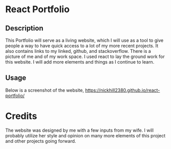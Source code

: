 # React Portfolio

## Description

This Portfolio will serve as a living website, which I will use as a tool to give people a way to have quick access to a lot of my more recent projects. It also contains links to my linked, github, and stackoverflow. There is a picture of me and of my work space. I used react to lay the ground work for this website. I will add more elements and things as I continue to learn. 

## Usage
Below is a screenshot of the website, https://nickhill2380.github.io/react-portfolio/



# Credits

The website was designed by me with a few inputs from my wife. I will probably utilize her style and opinion on many more elements of this project and other projects going forward. 